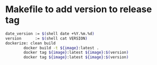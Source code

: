 # Makefile to add version to release tag
```bash
date_version := $(shell date +%Y.%m.%d)
version      := $(shell cat VERSION)
dockerize: clean build
        docker build -t ${image}:latest .
        docker tag ${image}:latest ${image}:$(version)
        docker tag ${image}:latest ${image}:$(version)
```
